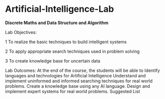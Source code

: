 # Artificial-Intelligence-Lab
**Discrete Maths and Data Structure and Algorithm**


Lab Objectives:

1
To realize the basic techniques to build intelligent systems

2
To apply appropriate search techniques used in problem solving

3
To create knowledge base for uncertain data

Lab Outcomes: At the end of the course, the students will be able to 
Identify languages and technologies for Artificial Intelligence 
Understand and implement uninformed and informed searching techniques for real world problems. 
Create a knowledge base using any AI language. 
Design and implement expert systems for real world problems.
Suggested List
